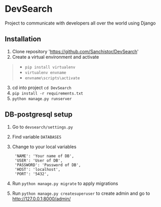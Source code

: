 # DevSearch
Project to communicate with developers all over the world using Django

## Installation

1) Clone repository 'https://github.com/Sanchistor/DevSearch'
2) Create a virtual environment and activate   
> - `pip install virtualenv`
> - `virtualenv envname`
> - `envname\scripts\activate`
3) cd into project `cd DevSearch`
4) `pip install -r requirements.txt`
5) `python manage.py runserver`


## DB-postgresql setup
1) Go to `devsearch/settings.py`
2) Find variable `DATABASES`
3) Change to your local variables

        'NAME': 'Your name of DB',
        'USER': 'User of DB',
        'PASSWORD': 'Password of DB',
        'HOST': 'localhost',
        'PORT': '5432',
        
4) Run  `python manage.py migrate` to apply migrations
5) Run `python manage.py createsuperuser` to create admin and go to http://127.0.0.1:8000/admin/
